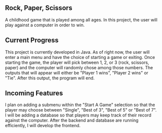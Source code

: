 ## Rock, Paper, Scissors

A childhood game that is played among all ages. In this project, the user will play against a computer in order to win.

## Current Progress

This project is currently developed in Java. As of right now, the user will enter a main menu and have the choice of starting a game or exiting. Once starting the game, the player will pick between 1, 2, or 3 (rock, scissors, paper) and the computer will randomly chose among those numbers. The outputs that will appear will either be "Player 1 wins", "Player 2 wins" or "Tie". After this output, the program will end.

## Incoming Features
I plan on adding a submenu within the "Start A Game" selection so that the player may choose between "Single", "Best of 3", "Best of 5" or "Best of 7". I will be adding a database so that players may keep track of their record against the computer. After the backend and database are running efficiently, I will develop the frontend.
